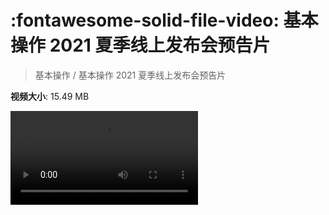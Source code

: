 # :fontawesome-solid-file-video: 基本操作 2021 夏季线上发布会预告片

> 基本操作 / 基本操作 2021 夏季线上发布会预告片

**视频大小**: 15.49 MB

<div class="video"><video src="https://file.hsyhx.top/archive/基本操作/基本操作 2021 夏季线上发布会预告片.mp4" controls preload>🤔 您的浏览器不支持 video 标签</video></div>